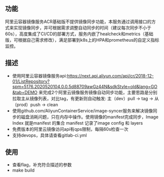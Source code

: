 ## 功能
阿里云容器镜像服务ACR基础版不提供镜像同步功能，本服务通过调用接口的方式来实现镜像同步，并可根据需求调整自动同步的时间（建议每次同步不小于60s），高度集成了CI/CD的部署方式，服务内嵌了healcheck和metrics（基础版，可根据自己需求修改），满足部署到k8s上的HPA和prometheus的自定义指标监控。
## 描述
- 使用阿里云容器镜像服务api:https://next.api.aliyun.com/api/cr/2018-12-01/ListRepository?spm=5176.2020520104.0.0.5d88709awGz44N&sdkStyle=old&lang=GO&tab=DEMO
  来完成2个阿里云镜像服务镜像自动同步功能，主要思路是分别拉取主从镜像列表，对比tag，有更新则自动触发: 主（dev）pull -> tag -> 从（prod）push -> clean
- 使用github.com/AliyunContainerService/image-syncer服务来解决镜像同步的磁盘消耗问题，只在内存中操作。使用镜像的manifest完成同步，Image Index 就是manifest 的集合
manifest 记录了image config 和 layers
- 免费版本的阿里云镜像访问api有qps限制，每隔60s检查一次
- 支持devops，具体请查看gitlab-ci.yml
## 使用
- 查看flag，补充符合描述的参数
- make build
